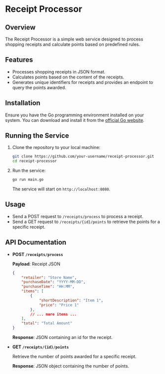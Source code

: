 # Receipt Processor

## Overview
The Receipt Processor is a simple web service designed to process shopping receipts and calculate points based on predefined rules.

## Features
- Processes shopping receipts in JSON format.
- Calculates points based on the content of the receipts.
- Generates unique identifiers for receipts and provides an endpoint to query the points awarded.

## Installation

Ensure you have the Go programming environment installed on your system. You can download and install it from the [official Go website](https://golang.org/dl/).

## Running the Service

1. Clone the repository to your local machine:

   ```bash
   git clone https://github.com/your-username/receipt-processor.git
   cd receipt-processor
   ```

2. Run the service:

   ```bash
   go run main.go
   ```

   The service will start on `http://localhost:8080`.

## Usage

- Send a POST request to `/receipts/process` to process a receipt.
- Send a GET request to `/receipts/{id}/points` to retrieve the points for a specific receipt.

## API Documentation

- **POST `/receipts/process`**

  **Payload**: Receipt JSON
  
  ```json
  {
      "retailer": "Store Name",
      "purchaseDate": "YYYY-MM-DD",
      "purchaseTime": "HH:MM",
      "items": [
          {
              "shortDescription": "Item 1",
              "price": "Price 1"
          },
          // ... more items ...
      ],
      "total": "Total Amount"
  }
  ```

  **Response**: JSON containing an id for the receipt.

- **GET `/receipts/{id}/points`**

  Retrieve the number of points awarded for a specific receipt.

  **Response**: JSON object containing the number of points.
